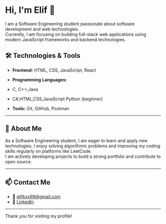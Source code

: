 # Hi, I'm Elif 👋

I am a  Software Engineering student passionate about software development and web technologies.  
Currently, I am focusing on building full-stack web applications using modern JavaScript frameworks and backend technologies.

## 🛠 Technologies & Tools

- **Frontend:** HTML, CSS, JavaScript, React  

- **Programming Languages:**
- C, C++,Java
- C#,HTML,CSS,JavaScript Python (beginner)  
- **Tools:** Git, GitHub, Postman

---

## 💬 About Me

As a Software Engineering student, I am eager to learn and apply new technologies. I enjoy solving algorithmic problems and improving my coding skills regularly on platforms like LeetCode.  
I am actively developing projects to build a strong portfolio and contribute to open source.

---

## 📫 Contact Me

- 📧 elifkxx99@gmail.com
- 💼 [LinkedIn](https://www.linkedin.com/in/elif-n-kıyık-b98049320/)

---

Thank you for visiting my profile!
